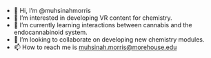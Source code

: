 - 👋 Hi, I’m @muhsinahmorris
- 👀 I’m interested in developing VR content for chemistry.
- 🌱 I’m currently learning interactions between cannabis and the endocannabinoid system.
- 💞️ I’m looking to collaborate on developing new chemistry modules.
- 📫 How to reach me is muhsinah.morris@morehouse.edu

<!---
muhsinahmorris/muhsinahmorris is a ✨ special ✨ repository because its `README.md` (this file) appears on your GitHub profile.
You can click the Preview link to take a look at your changes.
--->
